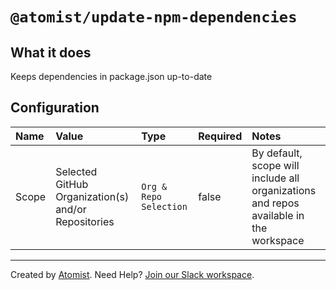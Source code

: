 # `@atomist/update-npm-dependencies`

## What it does

Keeps dependencies in package.json up-to-date

## Configuration

| Name                   | Value        | Type   | Required | Notes |
| :---                   | :----        | :----  | :---  | :------ | 
| Scope | Selected GitHub Organization(s) and/or Repositories | `Org & Repo Selection` | false | By default, scope will include all organizations and repos available in the workspace  |

---

Created by [Atomist][atomist].
Need Help?  [Join our Slack workspace][slack].

[atomist]: https://atomist.com/ (Atomist - How Teams Deliver Software)
[slack]: https://join.atomist.com/ (Atomist Community Slack) 
